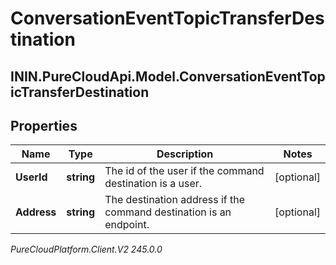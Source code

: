 # ConversationEventTopicTransferDestination

## ININ.PureCloudApi.Model.ConversationEventTopicTransferDestination

## Properties

|Name | Type | Description | Notes|
|------------ | ------------- | ------------- | -------------|
| **UserId** | **string** | The id of the user if the command destination is a user. | [optional] |
| **Address** | **string** | The destination address if the command destination is an endpoint. | [optional] |



_PureCloudPlatform.Client.V2 245.0.0_
